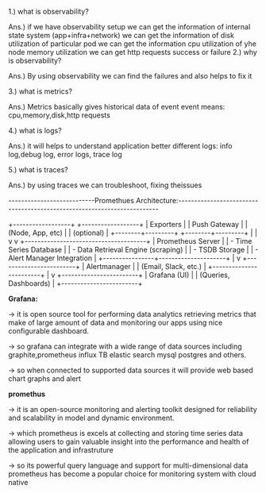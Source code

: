 1.) what is observability?

Ans.) if we have observability setup we can get the information of internal state system (app+infra+network)
      we can get the information of disk utilization of particular pod
      we can get the information cpu utilization of yhe node
      memory utilization
      we can get http requests success or failure
2.) why is observability?

Ans.) By using observability we can find the failures and also helps to fix it 

3.) what is metrics?

Ans.) Metrics basically gives historical data of event
      event means: cpu,memory,disk,http requests

4.) what is logs?

Ans.) it will helps to understand application better
      different logs: info log,debug log, error logs, trace log

5.) what is traces?

Ans.) by using traces we can troubleshoot, fixing theissues

---------------------------Promethues Architecture:------------------------------------------------------------------------


 +------------------+        +------------------+
 |  Exporters       |        |   Push Gateway   |
 | (Node, App, etc) |        | (optional)       |
 +--------+---------+        +--------+---------+
          |                           |
          v                           v
   +--------------------------------------+
   |         Prometheus Server            |
   |  - Time Series Database              |
   |  - Data Retrieval Engine (scraping)  |
   |  - TSDB Storage                      |
   |  - Alert Manager Integration         |
   +----------------+---------------------+
                    |
                    v
         +------------------------+
         |    Alertmanager        |
         | (Email, Slack, etc.)   |
         +------------------------+
                    |
                    v
         +------------------------+
         |     Grafana (UI)       |
         | (Queries, Dashboards)  |
         +------------------------+





**Grafana:**

-> it is open source tool for performing data analytics retrieving metrics that make of large amount of data and monitoring our apps using nice configurable dashboard.

-> so grafana can integrate with a wide range of data sources including graphite,prometheus influx TB elastic search mysql postgres and others.

-> so when connected to supported data sources it will provide web based chart graphs and alert

**promethus**

-> it is an open-source monitoring and alerting toolkit designed for reliability and scalability in model and dynamic environment.

-> which prometheus is excels at collecting and storing time series data allowing users to gain valuable insight into the performance and health of the application and infrastruture 

-> so its powerful query language and support for multi-dimensional data prometheus has become a popular choice for monitoring system with cloud native



